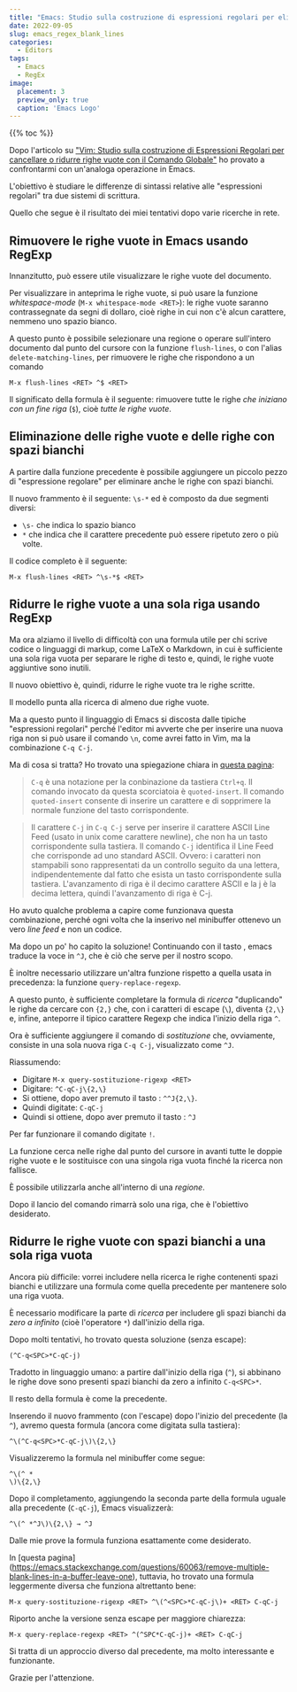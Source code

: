 ```yaml
---
title: "Emacs: Studio sulla costruzione di espressioni regolari per eliminare o ridurre le righe vuote"
date: 2022-09-05
slug: emacs_regex_blank_lines
categories:
  - Editors
tags:
  - Emacs
  - RegEx
image:
  placement: 3
  preview_only: true 
  caption: 'Emacs Logo'
---
```


{{% toc %}}

Dopo l'articolo su   ["Vim: Studio sulla costruzione di Espressioni Regolari per cancellare o ridurre righe vuote con il Comando Globale"](https://francopasut.netlify.app/it/post/vim_regex_blank_lines/) ho provato a confrontarmi con un'analoga operazione in  Emacs.

L'obiettivo è studiare le differenze di sintassi relative alle "espressioni regolari" tra due sistemi di scrittura.

Quello che segue  è il risultato dei miei tentativi dopo varie ricerche in rete.



## Rimuovere le righe vuote in Emacs usando RegExp ##

Innanzitutto, può essere utile visualizzare le righe vuote del documento.

Per visualizzare in anteprima le righe vuote, si può usare la funzione *whitespace-mode* (`M-x whitespace-mode <RET>`): le righe vuote saranno contrassegnate da segni di dollaro, cioè righe in cui non c'è alcun carattere, nemmeno uno spazio bianco.

A questo punto è possibile selezionare una regione o operare sull'intero documento dal punto del cursore con la funzione `flush-lines`, o con l'alias `delete-matching-lines`, per rimuovere le righe che rispondono a un comando 



``` 
M-x flush-lines <RET> ^$ <RET>
```

Il significato della formula è il seguente: rimuovere tutte le righe *che iniziano con un fine riga* (`$`), cioè *tutte le righe vuote*.



## Eliminazione delle righe vuote e delle righe con spazi bianchi ##

A partire dalla funzione precedente è possibile aggiungere un piccolo pezzo di "espressione regolare" per eliminare anche le righe con spazi bianchi.

Il nuovo frammento è il seguente: `\s-*` ed è composto da due segmenti diversi:

  * `\s-` che indica lo spazio bianco
  * `*` che indica che il carattere precedente può essere ripetuto zero o più volte.

Il codice completo è il seguente: 

``` 
M-x flush-lines <RET> ^\s-*$ <RET>
```



## Ridurre le righe vuote a una sola riga usando RegExp ##

Ma ora alziamo il livello di  difficoltà con una formula utile per chi scrive codice o linguaggi di markup, come LaTeX o Markdown, in cui è sufficiente una sola riga vuota per separare le righe di testo e, quindi, le righe vuote aggiuntive sono inutili.

Il nuovo obiettivo è, quindi, ridurre le righe vuote tra le righe scritte.

Il modello punta alla ricerca di almeno due righe vuote.

Ma a questo punto il linguaggio di Emacs si discosta dalle tipiche "espressioni regolari" perché l'editor mi avverte che per inserire una nuova riga non si può usare il comando `\n`, come avrei fatto in Vim, ma la combinazione `C-q C-j`.

Ma di cosa si tratta? Ho trovato una spiegazione chiara in [questa pagina](http://xahlee.info/emacs/emacs/keystroke_rep.html): 

> `C-q` è una notazione per la conbinazione da tastiera `Ctrl+q`. Il comando invocato da questa scorciatoia è `quoted-insert`. Il comando `quoted-insert` consente di inserire un carattere e di sopprimere la normale funzione del tasto corrispondente. 

> Il carattere `C-j` in `C-q C-j` serve per inserire il carattere ASCII Line Feed (usato in unix come carattere newline), che non ha un tasto corrispondente sulla tastiera. Il comando `C-j` identifica il  Line Feed che corrisponde ad uno standard ASCII. Ovvero: i caratteri non stampabili sono rappresentati da un controllo seguito da una lettera, indipendentemente dal fatto che esista un tasto corrispondente sulla tastiera. L'avanzamento di riga è il decimo carattere ASCII e la j è la decima lettera, quindi l'avanzamento di riga è C-j. 

Ho avuto qualche problema a capire come funzionava questa combinazione, perché ogni volta che la inserivo nel minibuffer ottenevo un vero *line feed* e non un codice.

Ma dopo un po' ho capito la soluzione! Continuando con il tasto <RET>, emacs traduce la voce in `^J`, che è ciò che serve per il nostro scopo.

È inoltre necessario utilizzare un'altra funzione rispetto a quella usata in precedenza: la funzione `query-replace-regexp`.

A questo punto, è sufficiente completare la formula di *ricerca* "duplicando" le righe da cercare con `{2,}` che, con i caratteri di escape (`\`), diventa `{2,\}` e, infine, anteporre il tipico carattere Regexp che indica l'inizio della riga `^`.



Ora  è sufficiente aggiungere il comando di  *sostituzione* che, ovviamente, consiste in una sola nuova riga `C-q C-j`, visualizzato come `^J`.

Riassumendo:

- Digitare `M-x query-sostituzione-rigexp <RET>`
- Digitare: `^C-qC-j\{2,\}`
- Si ottiene, dopo aver premuto il tasto <RET>: `^^J{2,\}`.
- Quindi digitate: `C-qC-j`
- Quindi si ottiene, dopo aver premuto il tasto <RET>: `^J`

Per far funzionare il comando digitate `!`.

La funzione cerca nelle righe dal punto del cursore in avanti tutte le doppie righe vuote e le sostituisce con una singola riga vuota finché la ricerca non fallisce.

È possibile utilizzarla anche all'interno di una *regione*.

Dopo il lancio del comando rimarrà solo una riga, che è l'obiettivo desiderato.



## Ridurre le righe vuote con spazi bianchi a una sola riga vuota ##

Ancora più difficile: vorrei includere nella ricerca le righe contenenti spazi bianchi e utilizzare una formula come quella precedente per mantenere solo una riga vuota.


È necessario modificare la parte di *ricerca* per includere gli spazi bianchi da *zero a infinito* (cioè l'operatore  `*`) dall'inizio della riga.

Dopo molti tentativi, ho trovato questa soluzione (senza escape):

```
(^C-q<SPC>*C-qC-j)
```

Tradotto in linguaggio umano: a partire dall'inizio della riga (`^`), si abbinano le righe  dove sono presenti spazi bianchi da zero a infinito `C-q<SPC>*`.

Il resto della formula è come la precedente.

Inserendo il nuovo frammento (con l'escape) dopo l'inizio del precedente (la `^`), avremo questa formula (ancora come digitata sulla tastiera):

```
^\(^C-q<SPC>*C-qC-j\)\{2,\}
```
Visualizzeremo la formula nel minibuffer come segue:

```
^\(^ *
\)\{2,\}
```


Dopo il completamento, aggiungendo la seconda parte della formula uguale alla precedente (`C-qC-j`), Emacs visualizzerà: 

```
^\(^ *^J\)\{2,\} → ^J
```

Dalle mie prove la formula funziona esattamente come desiderato.

In [questa pagina] (https://emacs.stackexchange.com/questions/60063/remove-multiple-blank-lines-in-a-buffer-leave-one), tuttavia, ho trovato una formula leggermente diversa che funziona altrettanto bene:

``` 
M-x query-sostituzione-rigexp <RET> ^\(^<SPC>*C-qC-j\)+ <RET> C-qC-j
```



Riporto anche la versione senza escape per maggiore chiarezza:

``` 
M-x query-replace-regexp <RET> ^(^SPC*C-qC-j)+ <RET> C-qC-j
```

Si tratta di un approccio diverso dal precedente, ma molto interessante e funzionante.

Grazie per l'attenzione.
